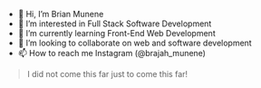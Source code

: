 - 👋 Hi, I’m Brian Munene
- 👀 I’m interested in Full Stack Software Development
- 🌱 I’m currently learning Front-End Web Development
- 💞️ I’m looking to collaborate on web and software development
- 📫 How to reach me Instagram (@brajah_munene)
> I did not come this far just to come this far!

<!---
BrianMunene96/BrianMunene96 is a ✨ special ✨ repository because its `README.md` (this file) appears on your GitHub profile.
You can click the Preview link to take a look at your changes.
--->
